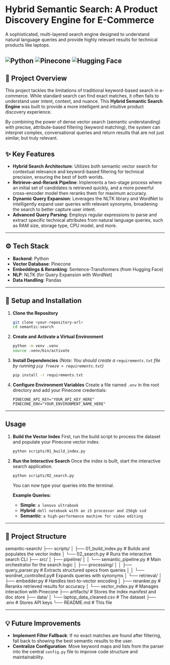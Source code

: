 # Hybrid Semantic Search: A Product Discovery Engine for E-Commerce

A sophisticated, multi-layered search engine designed to understand natural language queries and provide highly relevant results for technical products like laptops.

![Python](https://img.shields.io/badge/Python-3.10+-blue?style=for-the-badge&logo=python)
![Pinecone](https://img.shields.io/badge/Pinecone-Vector_DB-orange?style=for-the-badge&logo=pinecone)
![Hugging Face](https://img.shields.io/badge/🤗%20Hugging%20Face-Models-yellow?style=for-the-badge&logo=huggingface)
---

## 🚀 Project Overview

This project tackles the limitations of traditional keyword-based search in e-commerce. While standard search can find exact matches, it often fails to understand user intent, context, and nuance. This **Hybrid Semantic Search Engine** was built to provide a more intelligent and intuitive product discovery experience.

By combining the power of dense vector search (semantic understanding) with precise, attribute-based filtering (keyword matching), the system can interpret complex, conversational queries and return results that are not just similar, but truly relevant.



## ✨ Key Features

* **Hybrid Search Architecture**: Utilizes both semantic vector search for contextual relevance and keyword-based filtering for technical precision, ensuring the best of both worlds.
* **Retrieve-and-Rerank Pipeline**: Implements a two-stage process where an initial set of candidates is retrieved quickly, and a more powerful cross-encoder model then reranks them for maximum accuracy.
* **Dynamic Query Expansion**: Leverages the NLTK library and WordNet to intelligently expand user queries with relevant synonyms, broadening the search to better capture user intent.
* **Advanced Query Parsing**: Employs regular expressions to parse and extract specific technical attributes from natural language queries, such as RAM size, storage type, CPU model, and more.

---

## ⚙️ Tech Stack

* **Backend**: Python
* **Vector Database**: Pinecone
* **Embeddings & Reranking**: Sentence-Transformers (from Hugging Face)
* **NLP**: NLTK (for Query Expansion with WordNet)
* **Data Handling**: Pandas

---

## 🔧 Setup and Installation

1.  **Clone the Repository**
    ```bash
    git clone <your-repository-url>
    cd semantic-search
    ```

2.  **Create and Activate a Virtual Environment**
    ```bash
    python -m venv .venv
    source .venv/bin/activate
    ```

3.  **Install Dependencies**
    *(Note: You should create a `requirements.txt` file by running `pip freeze > requirements.txt`)*
    ```bash
    pip install -r requirements.txt
    ```

4.  **Configure Environment Variables**
    Create a file named `.env` in the root directory and add your Pinecone credentials:
    ```env
    PINECONE_API_KEY="YOUR_API_KEY_HERE"
    PINECONE_ENV="YOUR_ENVIRONMENT_NAME_HERE"
    ```

---

## Usage

1.  **Build the Vector Index**
    First, run the build script to process the dataset and populate your Pinecone vector index.
    ```bash
    python scripts/01_build_index.py
    ```

2.  **Run the Interactive Search**
    Once the index is built, start the interactive search application.
    ```bash
    python scripts/02_search.py
    ```
    You can now type your queries into the terminal.

    **Example Queries:**
    * **Simple**: `a lenovo ultrabook`
    * **Hybrid**: `dell notebook with an i5 processor and 256gb ssd`
    * **Semantic**: `a high-performance machine for video editing`

---

## 📂 Project Structure

semantic-search/
├── scripts/
│   ├── 01_build_index.py      # Builds and populates the vector index
│   └── 02_search.py           # Runs the interactive search CLI
├── src/
│   ├── pipeline/
│   │   └── semantic_pipeline.py # Main orchestrator for the search logic
│   ├── processing/
│   │   ├── query_parser.py      # Extracts structured specs from queries
│   │   └── wordnet_controlled.py# Expands queries with synonyms
│   └── retrieval/
│       ├── embedder.py          # Handles text-to-vector encoding
│       ├── reranker.py          # Reranks retrieved results for accuracy
│       └── vector_index.py      # Manages interaction with Pinecone
├── artifacts/                     # Stores the index manifest and doc store
├── data/
│   └── laptop_data_cleaned.csv  # The dataset
├── .env                           # Stores API keys
└── README.md                      # This file

---

## 💡 Future Improvements

* **Implement Filter Fallback**: If no exact matches are found after filtering, fall back to showing the best semantic results to the user.
* **Centralize Configuration**: Move keyword maps and lists from the parser into the central `config.py` file to improve code structure and maintainability.
